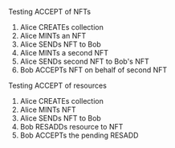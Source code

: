 Testing ACCEPT of NFTs
1. Alice CREATEs collection
2. Alice MINTs an NFT
3. Alice SENDs NFT to Bob
4. Alice MINTs a second NFT
5. Alice SENDs second NFT to Bob's NFT
6. Bob ACCEPTs NFT on behalf of second NFT

Testing ACCEPT of resources
1. Alice CREATEs collection
2. Alice MINTs NFT
3. Alice SENDs NFT to Bob
4. Bob RESADDs resource to NFT
5. Bob ACCEPTs the pending RESADD
